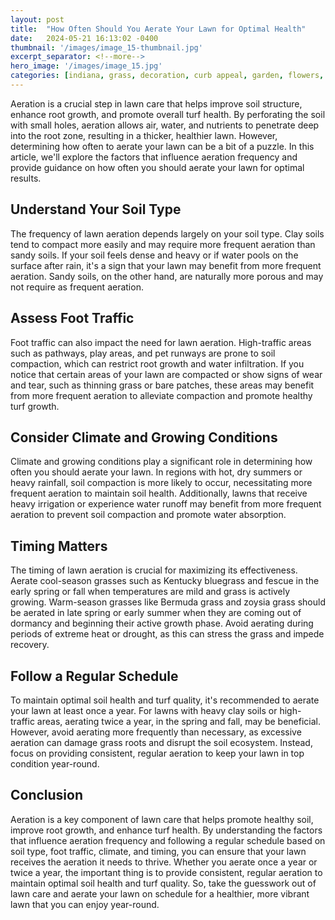 ```yaml
---
layout: post
title:  "How Often Should You Aerate Your Lawn for Optimal Health"
date:   2024-05-21 16:13:02 -0400
thumbnail: '/images/image_15-thumbnail.jpg'
excerpt_separator: <!--more-->
hero_image: '/images/image_15.jpg'
categories: [indiana, grass, decoration, curb appeal, garden, flowers, recreation]
---
```

Aeration is a crucial step in lawn care that helps improve soil structure, enhance root growth, and promote overall turf health. <!--more-->By perforating the soil with small holes, aeration allows air, water, and nutrients to penetrate deep into the root zone, resulting in a thicker, healthier lawn. However, determining how often to aerate your lawn can be a bit of a puzzle. In this article, we'll explore the factors that influence aeration frequency and provide guidance on how often you should aerate your lawn for optimal results.

## Understand Your Soil Type
The frequency of lawn aeration depends largely on your soil type. Clay soils tend to compact more easily and may require more frequent aeration than sandy soils. If your soil feels dense and heavy or if water pools on the surface after rain, it's a sign that your lawn may benefit from more frequent aeration. Sandy soils, on the other hand, are naturally more porous and may not require as frequent aeration.

## Assess Foot Traffic
Foot traffic can also impact the need for lawn aeration. High-traffic areas such as pathways, play areas, and pet runways are prone to soil compaction, which can restrict root growth and water infiltration. If you notice that certain areas of your lawn are compacted or show signs of wear and tear, such as thinning grass or bare patches, these areas may benefit from more frequent aeration to alleviate compaction and promote healthy turf growth.

## Consider Climate and Growing Conditions
Climate and growing conditions play a significant role in determining how often you should aerate your lawn. In regions with hot, dry summers or heavy rainfall, soil compaction is more likely to occur, necessitating more frequent aeration to maintain soil health. Additionally, lawns that receive heavy irrigation or experience water runoff may benefit from more frequent aeration to prevent soil compaction and promote water absorption.

## Timing Matters
The timing of lawn aeration is crucial for maximizing its effectiveness. Aerate cool-season grasses such as Kentucky bluegrass and fescue in the early spring or fall when temperatures are mild and grass is actively growing. Warm-season grasses like Bermuda grass and zoysia grass should be aerated in late spring or early summer when they are coming out of dormancy and beginning their active growth phase. Avoid aerating during periods of extreme heat or drought, as this can stress the grass and impede recovery.

## Follow a Regular Schedule
To maintain optimal soil health and turf quality, it's recommended to aerate your lawn at least once a year. For lawns with heavy clay soils or high-traffic areas, aerating twice a year, in the spring and fall, may be beneficial. However, avoid aerating more frequently than necessary, as excessive aeration can damage grass roots and disrupt the soil ecosystem. Instead, focus on providing consistent, regular aeration to keep your lawn in top condition year-round.

## Conclusion
Aeration is a key component of lawn care that helps promote healthy soil, improve root growth, and enhance turf health. By understanding the factors that influence aeration frequency and following a regular schedule based on soil type, foot traffic, climate, and timing, you can ensure that your lawn receives the aeration it needs to thrive. Whether you aerate once a year or twice a year, the important thing is to provide consistent, regular aeration to maintain optimal soil health and turf quality. So, take the guesswork out of lawn care and aerate your lawn on schedule for a healthier, more vibrant lawn that you can enjoy year-round.

